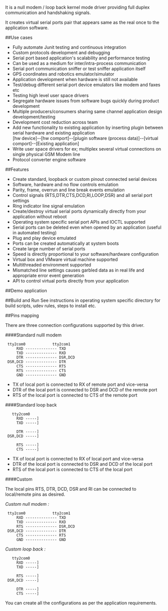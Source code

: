 It is a null modem / loop back kernel mode driver providing full duplex communication and handshaking signals.

It creates virtual serial ports pair that appears same as the real once to the application software.

##Use cases
- Fully automate Junit testing and continuous integration
- Custom protocols development and debugging
- Serial port based application's scalability and performance testing
- Can be used as a medium for inter/intra-process communication
- Serial port communication sniffer or test sniffer application itself
- GPS coordinates and robotics emulator/simulator
- Application development when hardware is still not available
- Test/debug different serial port device emulators like modem and faxes etc
- Testing high level user space drivers
- Segregate hardware issues from software bugs quickly during product development
- Multiple producers/consumers sharing same channel application design development/testing
- Development cost reduction across team
- Add new functionality to existing application by inserting plugin between serial hardware and existing application   
  [hw device]--[hw comport]--[plugin software (process data)]--[virtual comport]--[Existing application]
- Write user space drivers for ex; multiplex several virtual connections on single physical GSM Modem line
- Protocol converter engine software

##Features
- Create standard, loopback or custom pinout connected serial devices
- Software, hardware and no flow controls emulation
- Parity, frame, overrun and line break events emulation
- Control signals (RTS,DTR,CTS,DCD,RI,LOOP,DSR) and all serial port settings
- Ring indicator line signal emulation
- Create/destroy virtual serial ports dynamically directly from your application without reboot
- Operating system specific serial port APIs and IOCTL supported
- Serial ports can be deleted even when opened by an application (useful in automated testing)
- Plug and play device emulated
- Ports can be created automatically at system boots
- Create large number of serial ports
- Speed is directly proportional to your software/hardware configuration
- Virtual box and VMware virtual machine supported
- Multithreaded environment supported
- Mismatched line settings causes garbled data as in real life and appropriate error event generation
- API to control virtual ports directly from your application

##Demo application


##Build and Run
See instructions in operating system specific directory for build scripts, udev rules, steps to install etc.

##Pins mapping

There are three connection configurations supported by this driver.

####Standard nulll modem
```
 tty2com0            tty2com1
     RXD -------------- TXD
     TXD -------------- RXD
     DTR -------------- DSR,DCD
 DSR,DCD -------------- DTR
     CTS -------------- RTS
     RTS -------------- CTS
     GND -------------- GND
```
- TX of local port is connected to RX of remote port and vice-versa
- DTR of the local port is connected to DSR and DCD of the remote port
- RTS of the local port is connected to CTS of the remote port

####Standard loop back
```
   tty2com0            
     RXD -----]
     TXD -----]
     
     DTR -----]
 DSR,DCD -----]
 
     RTS -----]
     CTS -----]
```
- TX of local port is connected to RX of local port and vice-versa
- DTR of the local port is connected to DSR and DCD of the local port
- RTS of the local port is connected to CTS of the local port

####Custom

The local pins RTS, DTR, DCD, DSR and RI can be connected to local/remote pins as desired.

*Custom null modem :*   
```
 tty2com0            tty2com1
     RXD -------------- TXD
     TXD -------------- RXD
     RTS -------------- DSR,DCD
 DSR,DCD -------------- DTR
     CTS -------------- RTS
     GND -------------- GND
```

*Custom loop back :*   
```
   tty2com0            
     RXD -----]
     TXD -----]
     
     RTS -----]
 DSR,DCD -----]
 
     DTR -----]
     CTS -----]
```

You can create all the configurations as per the application requirements.

